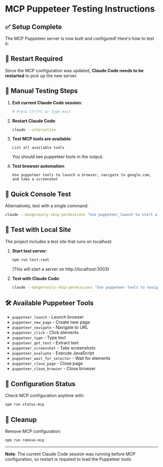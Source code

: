 # MCP Puppeteer Testing Instructions

## ✅ Setup Complete

The MCP Puppeteer server is now built and configured! Here's how to test it:

## 🔄 Restart Required

Since the MCP configuration was updated, **Claude Code needs to be restarted** to pick up the new server.

## 🧪 Manual Testing Steps

1. **Exit current Claude Code session**:
   ```bash
   # Press Ctrl+C or type exit
   ```

2. **Restart Claude Code**:
   ```bash
   claude --interactive
   ```

3. **Test MCP tools are available**:
   ```
   List all available tools
   ```
   You should see puppeteer tools in the output.

4. **Test browser automation**:
   ```
   Use puppeteer tools to launch a browser, navigate to google.com, and take a screenshot
   ```

## 🎯 Quick Console Test

Alternatively, test with a single command:

```bash
claude --dangerously-skip-permissions "Use puppeteer_launch to start a browser, then use puppeteer_new_page to create a page with ID 'test', then use puppeteer_navigate to go to google.com, then use puppeteer_screenshot to take a screenshot called 'google-test.png', then use puppeteer_close_browser to close the browser"
```

## 📁 Test with Local Site

The project includes a test site that runs on localhost:

1. **Start test server**:
   ```bash
   npm run test:real
   ```
   (This will start a server on http://localhost:3003)

2. **Test with Claude Code**:
   ```bash
   claude --dangerously-skip-permissions "Use puppeteer tools to navigate to http://localhost:3003, fill out the form with test data, submit it, and take a screenshot"
   ```

## 🛠️ Available Puppeteer Tools

- `puppeteer_launch` - Launch browser
- `puppeteer_new_page` - Create new page  
- `puppeteer_navigate` - Navigate to URL
- `puppeteer_click` - Click elements
- `puppeteer_type` - Type text
- `puppeteer_get_text` - Extract text
- `puppeteer_screenshot` - Take screenshots
- `puppeteer_evaluate` - Execute JavaScript
- `puppeteer_wait_for_selector` - Wait for elements
- `puppeteer_close_page` - Close page
- `puppeteer_close_browser` - Close browser

## 🔧 Configuration Status

Check MCP configuration anytime with:
```bash
npm run status-mcp
```

## 🧹 Cleanup

Remove MCP configuration:
```bash
npm run remove-mcp
```

---

**Note**: The current Claude Code session was running before MCP configuration, so restart is required to load the Puppeteer tools.